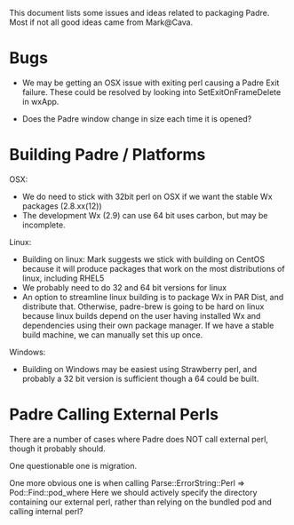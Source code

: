 This document lists some issues and ideas related to packaging Padre.
Most if not all good ideas came from Mark@Cava.

Bugs
====
*  We may be getting an OSX issue with exiting perl causing a Padre Exit failure. These could be resolved by looking into SetExitOnFrameDelete in wxApp.

* Does the Padre window change in size each time it is opened?


Building Padre / Platforms
==========================
OSX:

*  We do need to stick with 32bit perl on OSX if we want the stable Wx packages (2.8.xx(12))
*  The development Wx (2.9) can use 64 bit uses carbon, but may be incomplete.

Linux:

*  Building on linux: Mark suggests we stick with building on CentOS because it will produce packages that work on the most distributions of linux, including RHEL5
*  We probably need to do 32 and 64 bit versions for linux
*  An option to streamline linux building is to package Wx in PAR Dist, and distribute that. Otherwise, padre-brew is going to be hard on linux because linux builds depend on the user having installed Wx and dependencies using their own package manager. If we have a stable build machine, we can manually set this up once.

Windows:

* Building on Windows may be easiest using Strawberry perl, and probably a 32 bit version is sufficient though a 64 could be built.

Padre Calling External Perls
============================
There are a number of cases where Padre does NOT call external perl, though it probably should.

One questionable one is migration.

One more obvious one is when calling Parse::ErrorString::Perl => Pod::Find::pod_where
 Here we should actively specify the directory containing our external perl, rather than relying on the bundled pod and calling internal perl?

